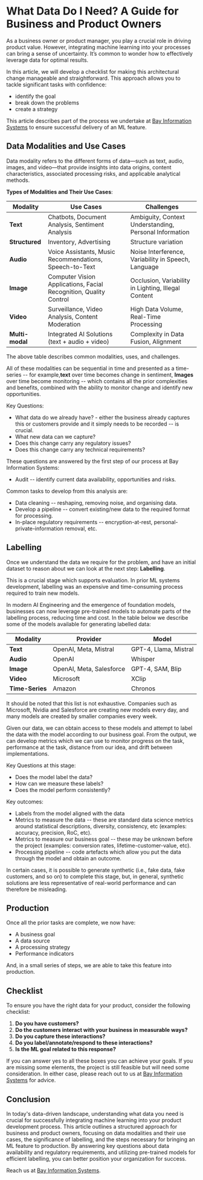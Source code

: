 # What Data Do I Need? A Guide for Business and Product Owners

As a business owner or product manager, you play a crucial role in driving product value. However, integrating machine learning into your processes can bring a sense of uncertainty. It’s common to wonder how to effectively leverage data for optimal results.

In this article, we will develop a checklist for making this architectural change manageable and straightforward. This approach allows you to tackle significant tasks with confidence:

+ identify the goal
+ break down the problems
+ create a strategy

This article describes part of the process we undertake at [Bay Information Systems](https://www.bayis.co.uk) to ensure successful delivery of an ML feature.


## Data Modalities and Use Cases

Data modality refers to the different forms of data—such as text, audio, images, and video—that provide insights into data origins, content characteristics, associated processing risks, and applicable analytical methods.

**Types of Modalities and Their Use Cases**: 

| **Modality** | **Use Cases** | **Challenges** |
|--------------|----------------|----------------|
| **Text**     | Chatbots, Document Analysis, Sentiment Analysis | Ambiguity, Context Understanding, Personal Information |
| **Structured** | Inventory, Advertising | Structure variation |
| **Audio**    | Voice Assistants, Music Recommendations, Speech-to-Text | Noise Interference, Variability in Speech, Language |
| **Image**    | Computer Vision Applications, Facial Recognition, Quality Control | Occlusion, Variability in Lighting, Illegal Content |
| **Video**    | Surveillance, Video Analysis, Content Moderation | High Data Volume, Real-Time Processing |
| **Multi-modal**| Integrated AI Solutions (text + audio + video)| Complexity in Data Fusion, Alignment |

The above table describes common modalities, uses, and challenges.

All of these modalities can be sequential in time and presented as a time-series -- for example,**text** over time becomes change in sentiment, **Images** over time become monitoring -- which contains all the prior complexities and benefits, combined with the ability to monitor change and identify new opportunities.

Key Questions:
+ What data do we already have? - either the business already captures this or customers provide and it simply needs to be recorded -- is crucial.
+ What new data can we capture?
+ Does this change carry any regulatory issues?
+ Does this change carry any technical requirements?

These questions are answered by the first step of our process at Bay Information Systems:
+ Audit -- identify current data availability, opportunities and risks.

Common tasks to develop from this analysis are:
+ Data cleaning -- reshaping, removing noise, and organising data.
+ Develop a pipeline -- convert existing/new data to the required format for processing.
+ In-place regulatory requirements -- encryption-at-rest, personal-private-information removal, etc.


## Labelling

Once we understand the data we require for the problem, and have an initial dataset to reason about we can look at the next step: **Labelling**.

This is a crucial stage which supports evaluation. In prior ML systems development, labelling was an expensive and time-consuming process required to train new models.

In modern AI Engineering and the emergence of foundation models, businesses can now leverage pre-trained models to automate parts of the labelling process, reducing time and cost. In the table below we describe some of the models available for generating labelled data:

| **Modality** | **Provider** | **Model** |
|--------------|----------------|----------------|
| **Text**     | OpenAI, Meta, Mistral | GPT-4, Llama, Mistral |
| **Audio**    | OpenAI | Whisper |
| **Image**    | OpenAI, Meta, Salesforce | GPT-4, SAM, Blip |
| **Video**    | Microsoft | XClip |
| **Time-Series** | Amazon | Chronos |

It should be noted that this list is not exhaustive. Companies such as Microsoft, Nvidia and Salesforce are creating new models every day, and many models are created by smaller companies every week.

Given our data, we can obtain access to these models and attempt to label the data with the model according to our business goal.
From the output, we can develop metrics which we can use to monitor progress on the task, performance at the task, distance from our idea, and drift between implementations.

Key Questions at this stage:
+ Does the model label the data?
+ How can we measure these labels?
+ Does the model perform consistently?

Key outcomes:
+ Labels from the model aligned with the data
+ Metrics to measure the data -- these are standard data science metrics around statistical descriptions, diversity, consistency, etc (examples: accuracy, precision, RoC, etc).
+ Metrics to measure our business goal -- these may be unknown before the project (examples: conversion rates, lifetime-customer-value, etc).
+ Processing pipeline -- code artefacts which allow you put the data through the model and obtain an outcome.

In certain cases, it is possible to generate synthetic (i.e., fake data, fake customers, and so on) to complete this stage, but, in general, synthetic solutions are less representative of real-world performance and can therefore be misleading.

## Production

Once all the prior tasks are complete, we now have:
+ A business goal
+ A data source
+ A processing strategy
+ Performance indicators

And, in a small series of steps, we are able to take this feature into production.

## Checklist

To ensure you have the right data for your product, consider the following checklist:

1. **Do you have customers?**
2. **Do the customers interact with your business in measurable ways?**
3. **Do you capture these interactions?**
4. **Do you label/annotate/respond to these interactions?**
5. **Is the ML goal related to this response?**

If you can answer yes to all these boxes you can achieve your goals. If you are missing some elements, the project is still feasible but will need some consideration. In either case, please reach out to us at [Bay Information Systems](https://www.bayis.co.uk/) for advice.


## Conclusion
In today's data-driven landscape, understanding what data you need is crucial for successfully integrating machine learning into your product development process. This article outlines a structured approach for business and product owners, focusing on data modalities and their use cases, the significance of labelling, and the steps necessary for bringing an ML feature to production. By answering key questions about data availability and regulatory requirements, and utilizing pre-trained models for efficient labelling, you can better position your organization for success.

Reach us at [Bay Information Systems](https://www.bayis.co.uk/).
